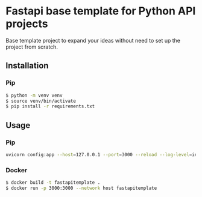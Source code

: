 # Fastapi base template for Python API projects

Base template project to expand your ideas without need to set up the project from scratch.

## Installation

### Pip

```bash
$ python -m venv venv
$ source venv/bin/activate
$ pip install -r requirements.txt
```

## Usage

### Pip

```bash
uvicorn config:app --host=127.0.0.1 --port=3000 --reload --log-level=info
```


### Docker
    
```bash
$ docker build -t fastapitemplate .
$ docker run -p 3000:3000 --network host fastapitemplate
```

